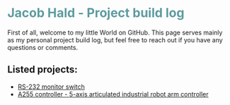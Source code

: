 <h1 style="color: #5e9ca0;">Jacob Hald - Project build log&nbsp;</h1>
First of all, welcome to my little World on GitHub. This page serves mainly as my personal project build log, but feel free to reach out if you have any questions or comments.
  
  
  ## Listed projects:
  
  * [RS-232 monitor switch](https://haldinc.github.io/RS-232-monitor/)
  * [A255 controller - 5-axis articulated industrial robot arm controller](https://haldinc.github.io/CRS-A255-controller/)

  

  
  
